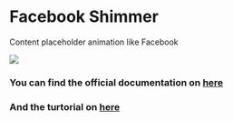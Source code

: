 # Facebook Shimmer

Content placeholder animation like Facebook

<img src="https://media.giphy.com/media/mFwAojbEIUES62FM8B/giphy.gif" />

### You can find the official documentation on [here](http://facebook.github.io/shimmer-android/)
### And the turtorial on [here](https://www.androidhive.info/2018/01/android-content-placeholder-animation-like-facebook-using-shimmer/)
